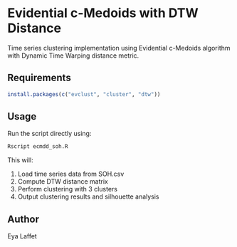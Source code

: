 # Evidential c-Medoids with DTW Distance

Time series clustering implementation using Evidential c-Medoids algorithm with Dynamic Time Warping distance metric.

## Requirements
```R
install.packages(c("evclust", "cluster", "dtw"))
```

## Usage
Run the script directly using:
```bash
Rscript ecmdd_soh.R
```

This will:
1. Load time series data from SOH.csv
2. Compute DTW distance matrix
3. Perform clustering with 3 clusters
4. Output clustering results and silhouette analysis

## Author
Eya Laffet
